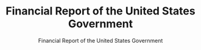 ---
layout: resources-landing
title: "Financial Report of the United States Government"
subtitle: "Financial Report of the United States Government"
filters: financial-reporting report omb
external_link: https://fiscal.treasury.gov/reports-statements/financial-report/
---
